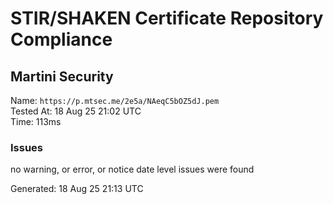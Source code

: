 # STIR/SHAKEN Certificate Repository Compliance

## Martini Security

Name: `https://p.mtsec.me/2e5a/NAeqC5bOZ5dJ.pem`\
Tested At: 18 Aug 25 21:02 UTC\
Time: 113ms

### Issues

no warning, or error, or notice date level issues were found

Generated: 18 Aug 25 21:13 UTC